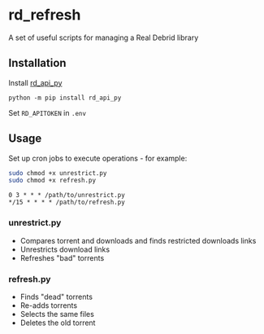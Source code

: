 # rd_refresh

A set of useful scripts for managing a Real Debrid library

## Installation 

Install [rd_api_py](https://github.com/s-krilla/rd_api_py)

```
python -m pip install rd_api_py
```

Set `RD_APITOKEN` in `.env`

## Usage

Set up cron jobs to execute operations - for example:
```bash
sudo chmod +x unrestrict.py
sudo chmod +x refresh.py
```

```
0 3 * * * /path/to/unrestrict.py
*/15 * * * * /path/to/refresh.py
```

### unrestrict.py

- Compares torrent and downloads and finds restricted downloads links
- Unrestricts download links
- Refreshes "bad" torrents

### refresh.py

- Finds "dead" torrents
- Re-adds torrents
- Selects the same files
- Deletes the old torrent

